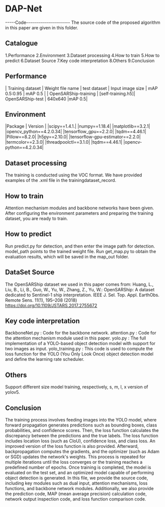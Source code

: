 # DAP-Net
-----Code----------------------
The source code of the proposed algorithm in this paper are given in this folder.
## Catalogue
1.Performance
2.Environment
3.Dataset processing
4.How to train
5.How to predict
6.Dataset Source
7.Key code interpretation 
8.Others
9.Conclusion
## Performance
| Training dataset | Weight file name | test dataset | Input image size | mAP 0.5:0.95 | mAP 0.5 |
| OpenSARShip-training | [self-training.h5]| OpenSARShip-test | 640x640 |mAP 0.5|
## Environment
|Package  |  Version |
|scipy==1.4.1.|
|numpy==1.18.4|
|matplotlib==3.2.1|
|opencv_python==4.2.0.34|
|tensorflow_gpu==2.2.0|
|tqdm==4.46.1|
|Pillow==8.2.0|
|h5py==2.10.0|
|tensorflow-gpu-estimator==2.2.0|
|termcolor==2.3.0|
|threadpoolctl==3.1.0|
|tqdm==4.46.1|
|opencv-python==4.2.0.34|
## Dataset processing
The training is conducted using the VOC format. 
We have provided examples of the .xml file in the trainingdataset_record.
## How to train
Attention mechanism modules and backbone networks have been given.
After configuring the environment parameters and preparing the training dataset, you are ready to train. 
## How to predict
Run predict.py for detection, and then enter the image path for detection.
model_path points to the trained weight file. 
Run get_map.py to obtain the evaluation results, which will be saved in the map_out folder.
## DataSet Source
The OpenSARShip dataset we used in this paper comes from:
Huang, L., Liu, B., Li, B., Guo, W., Yu, W., Zhang, Z., Yu, W.: OpenSARShip: A dataset dedicated to Sentinel-1 ship interpretation. IEEE J. Sel. Top. Appl. EarthObs. Remote Sens. 11(1), 195–208 (2018) 
https://doi.org/10.1109/JSTARS.2017.2755672
## Key code interpretation 
BackboneNet.py : Code for the backbone network.
attention.py : Code for the attention mechanism module used in this paper.
yolo.py : The full implementation of a YOLO-based object detection model with support for two images as input.
yolo_training.py : This code is used to compute the loss function for the YOLO (You Only Look Once) object detection model and define the learning rate scheduler.
## Others
Support different size model training, respectively, s, m, l, x version of yolov5.
## Conclusion
The training process involves feeding images into the YOLO model, where forward propagation generates predictions such as bounding boxes, class probabilities, and confidence scores. Then, the loss function calculates the discrepancy between the predictions and the true labels. The loss function includes location loss (such as CIoU), confidence loss, and class loss. An improved version of the loss function is also provided. 
Afterward, backpropagation computes the gradients, and the optimizer (such as Adam or SGD) updates the network's weights. This process is repeated for multiple iterations until the loss converges or the training reaches a predefined number of epochs. Once training is completed, the model is evaluated on the test set, and an optimized model capable of performing object detection is generated.
In this file, we provide the source code, including key modules such as dual input, attention mechanisms, loss functions, and backbone network modules. Additionally, we also provide the prediction code, MAP (mean average precision) calculation code, network output inspection code, and loss function comparison code.

